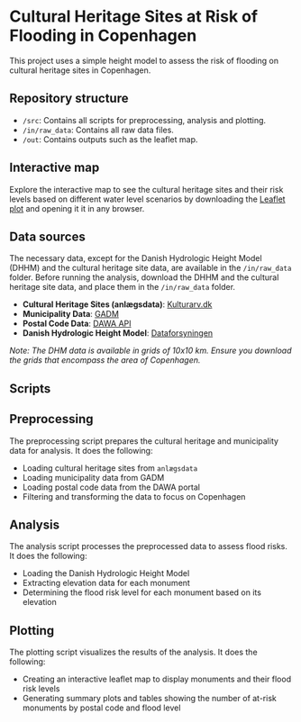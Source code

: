 # Cultural Heritage Sites at Risk of Flooding in Copenhagen
This project uses a simple height model to assess the risk of flooding on cultural heritage sites in Copenhagen.

## Repository structure
- `/src`: Contains all scripts for preprocessing, analysis and plotting.
- `/in/raw_data`: Contains all raw data files.
- `/out`: Contains outputs such as the leaflet map.

## Interactive map
Explore the interactive map to see the cultural heritage sites and their risk levels based on different water level scenarios by downloading the [Leaflet plot](https://github.com/BayesianBoi/Flooding-assessment-of-cultural-heritage-sites/blob/main/out/leaflet_map.html) and opening it it in any browser.

## Data sources
The necessary data, except for the Danish Hydrologic Height Model (DHHM) and the cultural heritage site data, are available in the `/in/raw_data` folder. Before running the analysis, download the DHHM and the cultural heritage site data, and place them in the `/in/raw_data` folder.

- **Cultural Heritage Sites (anlægsdata)**: [Kulturarv.dk](https://www.kulturarv.dk/fundogfortidsminder/Download/)
- **Municipality Data**: [GADM](https://gadm.org/data.html)
- **Postal Code Data**: [DAWA API](https://dawadocs.dataforsyningen.dk/dok/api/postnummer#)
- **Danish Hydrologic Height Model**: [Dataforsyningen](https://dataforsyningen.dk/data/2695)

*Note: The DHM data is available in grids of 10x10 km. Ensure you download the grids that encompass the area of Copenhagen.*

## Scripts
## Preprocessing
The preprocessing script prepares the cultural heritage and municipality data for analysis. It does the following:

- Loading cultural heritage sites from `anlægsdata`
- Loading municipality data from GADM
- Loading postal code data from the DAWA portal
- Filtering and transforming the data to focus on Copenhagen

## Analysis
The analysis script processes the preprocessed data to assess flood risks. It does the following:

- Loading the Danish Hydrologic Height Model
- Extracting elevation data for each monument
- Determining the flood risk level for each monument based on its elevation

## Plotting
The plotting script visualizes the results of the analysis. It does the following:

- Creating an interactive leaflet map to display monuments and their flood risk levels
- Generating summary plots and tables showing the number of at-risk monuments by postal code and flood level
